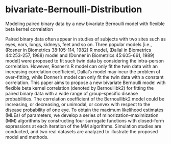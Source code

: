 # bivariate-Bernoulli-Distribution
Modeling paired binary data by a new bivariate Bernoulli model with flexible beta kernel correlation

Paired binary data often appear in studies of subjects with two sites such as eyes, ears, lungs, kidneys, feet and so on. Three popular models [i.e., (Rosner in Biometrics 38:105-114, 1982) R model, (Dallal in Biometrics 44:253-257, 1988) model and (Donner in Biometrics 45:605-661, 1989) model] were proposed to fit such twin data by considering the intra-person correlation. However, Rosner’s R model can only fit the twin data with an increasing correlation coefficient, Dallal’s model may incur the problem of over–fitting, while Donner’s model can only fit the twin data with a constant correlation. This paper aims to propose a new bivariate Bernoulli model with flexible beta kernel correlation (denoted by Bernoullibk2) for fitting the paired binary data with a wide range of group–specific disease probabilities. The correlation coefficient of the Bernoullibk2 model could be increasing, or decreasing, or unimodal, or convex with respect to the disease probability of one eye. To obtain the maximum likelihood estimates (MLEs) of parameters, we develop a series of minorization–maximization (MM) algorithms by constructing four surrogate functions with closed–form expressions at each iteration of the MM algorithms. Simulation studies are conducted, and two real datasets are analyzed to illustrate the proposed model and methods.
